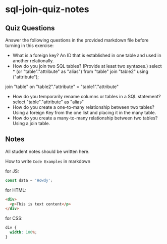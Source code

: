 # sql-join-quiz-notes

## Quiz Questions

Answer the following questions in the provided markdown file before turning in this exercise:

- What is a foreign key?
  An ID that is established in one table and used in another relationally.
- How do you join two SQL tables? (Provide at least two syntaxes.)
  select \* (or "table"."attribute" as "alias")
  from "table"
  join "table2" using ("attribute");

join "table" on "table2"."attribute" = "table1"."attribute"

- How do you temporarily rename columns or tables in a SQL statement?
  select "table"."attribute" as "alias"
- How do you create a one-to-many relationship between two tables?
  Using a foreign Key from the one list and placing it in the many table.
- How do you create a many-to-many relationship between two tables?
  Using a join table.

## Notes

All student notes should be written here.

How to write `Code Examples` in markdown

for JS:

```javascript
const data = 'Howdy';
```

for HTML:

```html
<div>
  <p>This is text content</p>
</div>
```

for CSS:

```css
div {
  width: 100%;
}
```
